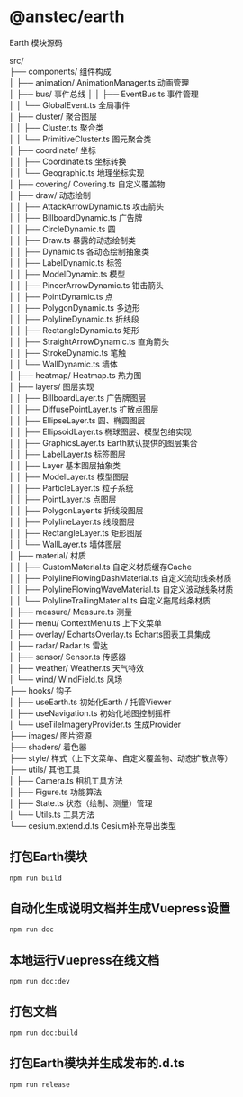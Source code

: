 # @anstec/earth

Earth 模块源码

src/  
├── components/ 组件构成  
│   ├── animation/ AnimationManager.ts 动画管理  
│   ├── bus/ 事件总线
│   │   ├── EventBus.ts 事件管理  
│   │   └── GlobalEvent.ts 全局事件  
│   ├── cluster/ 聚合图层  
│   │   ├── Cluster.ts 聚合类  
│   │   └── PrimitiveCluster.ts 图元聚合类  
│   ├── coordinate/ 坐标  
│   │   ├── Coordinate.ts 坐标转换  
│   │   └── Geographic.ts 地理坐标实现  
│   ├── covering/ Covering.ts 自定义覆盖物  
│   ├── draw/ 动态绘制  
│   │   ├── AttackArrowDynamic.ts 攻击箭头  
│   │   ├── BillboardDynamic.ts 广告牌  
│   │   ├── CircleDynamic.ts 圆  
│   │   ├── Draw.ts 暴露的动态绘制类  
│   │   ├── Dynamic.ts 各动态绘制抽象类  
│   │   ├── LabelDynamic.ts 标签  
│   │   ├── ModelDynamic.ts 模型  
│   │   ├── PincerArrowDynamic.ts 钳击箭头  
│   │   ├── PointDynamic.ts 点  
│   │   ├── PolygonDynamic.ts 多边形  
│   │   ├── PolylineDynamic.ts 折线段  
│   │   ├── RectangleDynamic.ts 矩形  
│   │   ├── StraightArrowDynamic.ts 直角箭头  
│   │   ├── StrokeDynamic.ts 笔触  
│   │   └── WallDynamic.ts 墙体  
│   ├── heatmap/ Heatmap.ts 热力图  
│   ├── layers/ 图层实现  
│   │   ├── BillboardLayer.ts 广告牌图层  
│   │   ├── DiffusePointLayer.ts 扩散点图层  
│   │   ├── EllipseLayer.ts 圆、椭圆图层  
│   │   ├── EllipsoidLayer.ts 椭球图层、模型包络实现  
│   │   ├── GraphicsLayer.ts Earth默认提供的图层集合  
│   │   ├── LabelLayer.ts 标签图层  
│   │   ├── Layer 基本图层抽象类  
│   │   ├── ModelLayer.ts 模型图层  
│   │   ├── ParticleLayer.ts 粒子系统  
│   │   ├── PointLayer.ts 点图层  
│   │   ├── PolygonLayer.ts 折线段图层  
│   │   ├── PolylineLayer.ts 线段图层  
│   │   ├── RectangleLayer.ts 矩形图层  
│   │   └── WallLayer.ts 墙体图层  
│   ├── material/ 材质  
│   │   ├── CustomMaterial.ts 自定义材质缓存Cache  
│   │   ├── PolylineFlowingDashMaterial.ts 自定义流动线条材质  
│   │   ├── PolylineFlowingWaveMaterial.ts 自定义波动线条材质  
│   │   └── PolylineTrailingMaterial.ts 自定义拖尾线条材质  
│   ├── measure/ Measure.ts 测量  
│   ├── menu/ ContextMenu.ts 上下文菜单  
│   ├── overlay/ EchartsOverlay.ts Echarts图表工具集成  
│   ├── radar/ Radar.ts 雷达  
│   ├── sensor/ Sensor.ts 传感器  
│   ├── weather/ Weather.ts 天气特效  
│   └── wind/ WindField.ts 风场  
├── hooks/ 钩子  
│   ├── useEarth.ts 初始化Earth / 托管Viewer  
│   ├── useNavigation.ts 初始化地图控制摇杆  
│   └── useTileImageryProvider.ts 生成Provider  
├── images/ 图片资源  
├── shaders/ 着色器  
├── style/ 样式（上下文菜单、自定义覆盖物、动态扩散点等）  
├── utils/ 其他工具  
│   ├── Camera.ts 相机工具方法  
│   ├── Figure.ts 功能算法  
│   ├── State.ts 状态（绘制、测量）管理  
│   └── Utils.ts 工具方法  
└── cesium.extend.d.ts Cesium补充导出类型  

## 打包Earth模块

```sh
npm run build
```

## 自动化生成说明文档并生成Vuepress设置

```sh
npm run doc
```

## 本地运行Vuepress在线文档

```sh
npm run doc:dev
```

## 打包文档

```sh
npm run doc:build
```

## 打包Earth模块并生成发布的.d.ts

```sh
npm run release
```
